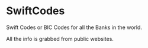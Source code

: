 # SwiftCodes
Swift Codes or BIC Codes for all the Banks in the world.

All the info is grabbed from public websites.
